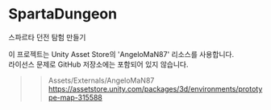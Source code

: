 # SpartaDungeon
스파르타 던전 탐험 만들기


이 프로젝트는 Unity Asset Store의 'AngeloMaN87' 리소스를 사용합니다.  
라이선스 문제로 GitHub 저장소에는 포함되어 있지 않습니다.
>> Assets/Externals/AngeloMaN87
https://assetstore.unity.com/packages/3d/environments/prototype-map-315588


